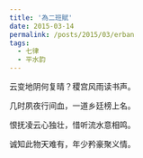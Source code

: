 ```yaml
---
title: '為二班賦'
date: 2015-03-14
permalink: /posts/2015/03/erban 
tags:
  - 七律
  - 平水韵
---
```


云变地阴何复晴？稷宫风雨读书声。

几时夙夜行间血，一道乡廷榜上名。

恨抚凌云心独壮，惜听流水意相鸣。

诚知此物天难有，年少矜豪聚义情。



 